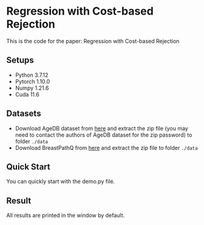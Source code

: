 # Regression with Cost-based Rejection
This is the code for the paper: Regression with Cost-based Rejection
## Setups
+ Python 3.7.12
+ Pytorch 1.10.0
+ Numpy 1.21.6
+ Cuda 11.6
## Datasets
+ Download AgeDB dataset from [here](https://ibug.doc.ic.ac.uk/resources/agedb/) and extract the zip file (you may need to contact the authors of AgeDB dataset for the zip password) to folder `./data`
+ Download BreastPathQ from [here](https://breastpathq.grand-challenge.org/) and extract the zip file  to folder `./data`
## Quick Start
You can quickly start with the demo.py file.
## Result
All results are printed in the window by default.